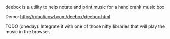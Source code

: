 deebox is a utility to help notate and print music for a hand crank music box

Demo: http://roboticowl.com/deebox/deebox.html

TODO (oneday): Integrate it with one of those nifty libraries that will play the music in the browser.